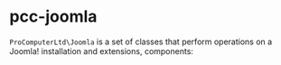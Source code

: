 # pcc-joomla

`ProComputerLtd\Joomla` is a set of classes that perform operations on a Joomla! installation and extensions, components:
